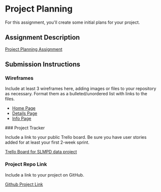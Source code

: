 # Project Planning
For this assignment, you'll create some initial plans for your project.

## Assignment Description
[Project Planning Assignment](https://education.launchcode.org/liftoff/modules/assignments/project-planning)

## Submission Instructions

### Wireframes

Include at least 3 wireframes here, adding images or files to your repository as necessary. Format them as a bulleted/unordered list with links to the files.
<ul>
    <li><a href=resources/HomePage.pdf>Home Page</a></li>
    <li><a href=resources/DetailsPage.pdf>Details Page</a></li>
    <li><a href=resources/InfoPage.pdf>Info Page</a></li>
</ul>
### Project Tracker

Include a link to your public Trello board. Be sure you have user stories added for at least your first 2-week sprint.

[Trello Board for SLMPD data project](https://trello.com/b/RXWPkudo/slmpd-data-visualization-tool)


### Project Repo Link



Include a link to your project on GitHub.

[Github Project Link](https://github.com/dconford/jhipster_hello_world.git)
